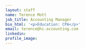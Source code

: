 ```yaml
---
layout: staff
name: Terence Mott
job_title: Accounting Manager
bio_html: '<p>Education: CPA</p>'
email: terence@hi-accounting.com
linkedin:
profile_image:
---
```


